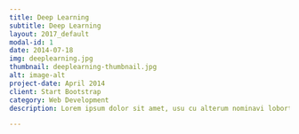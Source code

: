 ```yaml
---
title: Deep Learning
subtitle: Deep Learning
layout: 2017_default
modal-id: 1
date: 2014-07-18
img: deeplearning.jpg
thumbnail: deeplearning-thumbnail.jpg
alt: image-alt
project-date: April 2014
client: Start Bootstrap
category: Web Development
description: Lorem ipsum dolor sit amet, usu cu alterum nominavi lobortis. At duo novum diceret. Tantas apeirian vix et, usu sanctus postulant inciderint ut, populo diceret necessitatibus in vim. Cu eum dicam feugiat noluisse.

---
```

